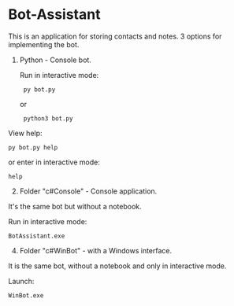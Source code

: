 # Bot-Assistant
This is an application for storing contacts and notes.
3 options for implementing the bot.

1. Python - Console bot.
   
    Run in interactive mode:
   
        py bot.py
    or
   
        python3 bot.py
View help:

    py bot.py help
or enter in interactive mode:

    help

2. Folder "c#Console" - Console application.

It's the same bot but without a notebook.

Run in interactive mode:

    BotAssistant.exe

4. Folder "c#WinBot" - with a Windows interface.

It is the same bot, without a notebook and only in interactive mode.

Launch:

    WinBot.exe

